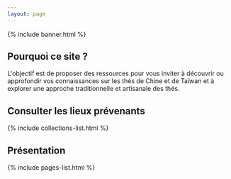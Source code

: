 ```yaml
---
layout: page
---
```


{% include banner.html %}

## Pourquoi ce site ?

L'objectif est de proposer des ressources pour vous inviter à découvrir ou approfondir vos connaissances sur les thés de Chine et de Taïwan et à explorer une approche traditionnelle et artisanale des thés.


## Consulter les lieux prévenants

{% include collections-list.html %}

## Présentation

{% include pages-list.html %}
